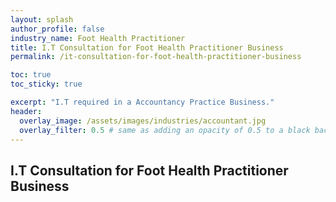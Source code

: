 ```yaml
---
layout: splash 
author_profile: false 
industry_name: Foot Health Practitioner
title: I.T Consultation for Foot Health Practitioner Business
permalink: /it-consultation-for-foot-health-practitioner-business

toc: true
toc_sticky: true

excerpt: "I.T required in a Accountancy Practice Business."
header:
  overlay_image: /assets/images/industries/accountant.jpg
  overlay_filter: 0.5 # same as adding an opacity of 0.5 to a black background
---
```


## I.T Consultation for Foot Health Practitioner Business